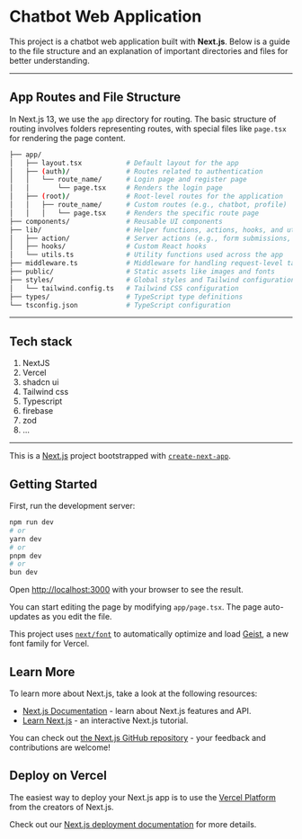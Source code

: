 # Chatbot Web Application

This project is a chatbot web application built with **Next.js**. Below is a guide to the file structure and an explanation of important directories and files for better understanding.

---

## App Routes and File Structure

In Next.js 13, we use the `app` directory for routing. The basic structure of routing involves folders representing routes, with special files like `page.tsx` for rendering the page content.

```bash
├── app/
│   ├── layout.tsx           # Default layout for the app
│   ├── (auth)/              # Routes related to authentication
│   │   └── route_name/      # Login page and register page
│   │       └── page.tsx     # Renders the login page
│   ├── (root)/              # Root-level routes for the application
│   │   ├── route_name/      # Custom routes (e.g., chatbot, profile)
│   │   │   └── page.tsx     # Renders the specific route page
├── components/              # Reusable UI components
├── lib/                     # Helper functions, actions, hooks, and utilities
│   ├── action/              # Server actions (e.g., form submissions, API calls)
│   ├── hooks/               # Custom React hooks
│   └── utils.ts             # Utility functions used across the app
├── middleware.ts            # Middleware for handling request-level tasks
├── public/                  # Static assets like images and fonts
├── styles/                  # Global styles and Tailwind configuration
│   └── tailwind.config.ts   # Tailwind CSS configuration
├── types/                   # TypeScript type definitions
└── tsconfig.json            # TypeScript configuration
```

---

## Tech stack

1. NextJS
2. Vercel
3. shadcn ui
4. Tailwind css
5. Typescript
6. firebase
7. zod
8. ...

---

This is a [Next.js](https://nextjs.org) project bootstrapped with [`create-next-app`](https://nextjs.org/docs/app/api-reference/cli/create-next-app).

## Getting Started

First, run the development server:

```bash
npm run dev
# or
yarn dev
# or
pnpm dev
# or
bun dev
```

Open [http://localhost:3000](http://localhost:3000) with your browser to see the result.

You can start editing the page by modifying `app/page.tsx`. The page auto-updates as you edit the file.

This project uses [`next/font`](https://nextjs.org/docs/app/building-your-application/optimizing/fonts) to automatically optimize and load [Geist](https://vercel.com/font), a new font family for Vercel.

## Learn More

To learn more about Next.js, take a look at the following resources:

- [Next.js Documentation](https://nextjs.org/docs) - learn about Next.js features and API.
- [Learn Next.js](https://nextjs.org/learn) - an interactive Next.js tutorial.

You can check out [the Next.js GitHub repository](https://github.com/vercel/next.js) - your feedback and contributions are welcome!

## Deploy on Vercel

The easiest way to deploy your Next.js app is to use the [Vercel Platform](https://vercel.com/new?utm_medium=default-template&filter=next.js&utm_source=create-next-app&utm_campaign=create-next-app-readme) from the creators of Next.js.

Check out our [Next.js deployment documentation](https://nextjs.org/docs/app/building-your-application/deploying) for more details.